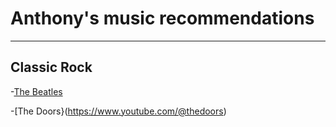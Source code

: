 # Anthony's music recommendations
---
## Classic Rock
-[The Beatles](https://www.youtube.com/@TheBeatles)

-[The Doors}(https://www.youtube.com/@thedoors)


